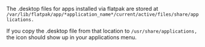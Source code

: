 The .desktop files for apps installed via flatpak are stored at 
`
/var/lib/flatpak/app/*application_name*/current/active/files/share/applications. 
`

If you copy the .desktop file from that location to 
`
/usr/share/applications, 
`
the icon should show up in your applications menu.
